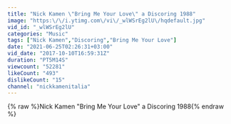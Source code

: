 ```yaml
---
title: "Nick Kamen \"Bring Me Your Love\" a Discoring 1988"
image: "https:\/\/i.ytimg.com\/vi\/_wlWSrEg2lU\/hqdefault.jpg"
vid_id: "_wlWSrEg2lU"
categories: "Music"
tags: ["Nick Kamen","Discoring","Bring Me Your Love"]
date: "2021-06-25T02:26:31+03:00"
vid_date: "2017-10-10T16:59:31Z"
duration: "PT5M14S"
viewcount: "52281"
likeCount: "493"
dislikeCount: "15"
channel: "nickkamenitalia"
---
```

{% raw %}Nick Kamen &quot;Bring Me Your Love&quot; a Discoring 1988{% endraw %}
